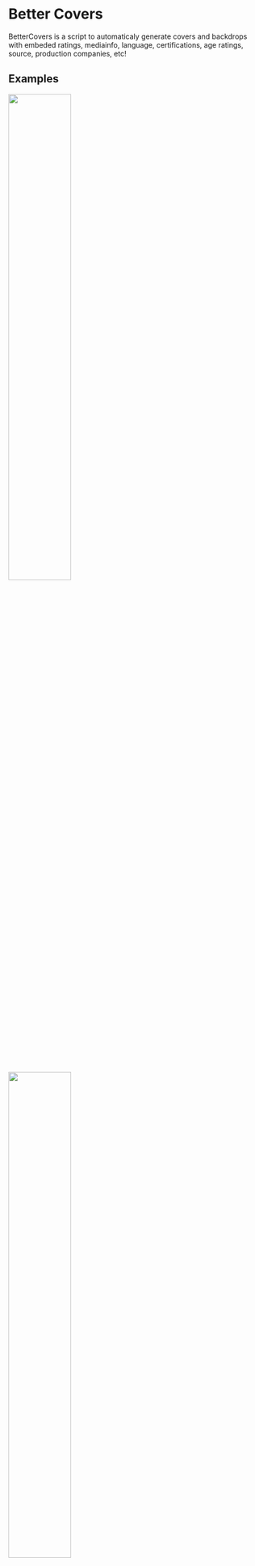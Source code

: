 # Better Covers
BetterCovers is a script to automaticaly generate covers and backdrops with embeded ratings, mediainfo, language, certifications, age ratings, source, production companies, etc!

## Examples
<img src="https://user-images.githubusercontent.com/30437204/139999685-99a366ab-a3f7-4967-a690-b73482827328.jpg" width="49.7%"> <img src="https://user-images.githubusercontent.com/30437204/139999850-99fd67a6-bfad-41cf-99fb-b3572907330b.jpg" width="49.7%">
<img src="https://user-images.githubusercontent.com/30437204/139999682-c146b1fc-0021-4c26-b4e9-048cc763fa2d.jpg" width="100%">

The script is made to be fully customizable, all properties can be disabled and custom cover templates can be selected based on a large number of filters!   
After executing the script you have to refresh the library on Emby/Plex/Jellyfin for this to take effect! (Or configure the agent in the config file to automaticaly update the library!)

## Downloading
### Docker
The easiest option for running is using [docker](https://hub.docker.com/r/ilarramendi/better-covers) (Runs 50% slower than the script for some reason).  
``` 
docker run -i --rm \
  -v /path/to/media:/media \
  -v /path/to/config:/config \
  -e parameters="-o -w 20" \
  ilarramendi/better-covers 
```
### Python
Clone the project: `git clone https://github.com/ilarramendi/BetterCovers`  
Install python requirments: `pip3 install -r requirements.txt`  
Install program requirments: `sudo apt install -y wkhtmltopdf ffmpeg`  
Run: `python3 BetterCovers.py '/path/to/media/*'`  
 
## Folder structure
Each movie needs to be inside a unique folder.  
Each TV show season must be inside a unique folder.  
For better identification folders names can have imdb or tmdb ids like: `[tmdbid=123456]` or `[imdbid=123456]`   

## Planned features
- [ ] Option to save images on Agent metadata folder to improve menu loading time (if metadata is on faster drive)
- [ ] Different themes (suggestions are apreciate)
- [ ] Use existing cover
- [ ] Add aditional mediainfo properties (dolby, ATMOS, audio channels)
- [ ] Add connection with Sonarr and Radarr api (or script on import)
- [ ] Add connection to plex api
- [ ] Add original downloaded image cache for faster cover creation (wkhtmltopdf cache not working)

## Config.json
This specifies settings for running the scrip.
| Name                      | Description                                             | Values                                 |
| ------------------------- | ------------------------------------------------------- | -------------------------------------- | 
| defaultAudioLanguage      | Default language to use if no language found            | ENG (ISO 639-2/T), empty for off       |
| mediainfoUpdateInterval   | Time to update mediainfo (days)                         | 14                                     |
| IMDBTitlesUpdateInterval  | Time to update IMDB titles dataset (days)               | 7                                      |
| IMDBRatingsUpdateInterval | Time to update IMDB ratings dataset (days)              | 7                                      |
| preferedImageLanguage     | Prefered image language to download                     | en-US (Language code)                  |
| ratingsOrder              | Order to show ratings                                   | (dont remove items, just change order) |
| mediainfoOrder            | Prefered image language to download                     | (dont remove items, just change order) |
| wkhtmltoimagePath         | Path to wkhtmltoimage                                   | /usr/bin/wkhtmltoimage                 |
| tmdbApi                   | TMDB api key (can be changed if tmdb api limit reached) | 123456789                              |
| omdbApi                   | OMDB api key (used to get missing metadata, not needed) | 123456789                              |

### Agent (Automaticaly update library)
| Name           | Description                                        | Values                     |
| -------------- | -------------------------------------------------- | -------------------------- | 
| type           | Media agent to update                              | jellyfin or emby           |
| url            | Full path to media agent                           | http://192.168.1.7:8989    |
| apiKey         | Media agent api key                                | 123456456                  |

### Scraping
This section enables/disables different ratings providers
| Name           | Description                                           | Values                     |
| -------------- | ---------------------------------------------------   | -------------------------- | 
| RT             | Get RT-CF certification, RT and RTA ratings (SLOWEST) | true or false              |
| IMDB           | Get IMDB ratings from dataset                         | true or false              |
| textlessPosters| Not workint ATM!                                      | true or false              |
| LB             | Get LB ratings                                        | true or false              |
| TVTime         | Get TVTime ratings (Almost all are positive ratings)  | true or false              |
| MetaCritic     | Get MTC-MS certifications and MTC ratings             | true or false              |
| Trakt          | Get Trakt ratings                                     | true or false              |

### Templates
This section defined wich template is going to be used based on media properties/ratings/etc, the first template matching will be selected so place the more restrictive options first.
The only required property is: `cover`
| Name                | Description                                                | Values                           |
| ------------------- | ---------------------------------------------------------- | -------------------------------- | 
| cover               | Html file to use, needs to be located on media/templates   | cover, goodMovies, etc...        |
| ratings             | Filter by ratings with a value > or < than a number        | "TMDB": ">7.5"                   |
| path                | Filter by text on path                                     | /media/kidsMovies                |
| type                | Filter by type of media, sepparated by ','                 | movie,tv,season,episode,movie_backdrop,<br>tv_backdrop,season_backdrop |
| productionCompanies | Filter by production company TMDB id, int array            | [150, 250, 2]                    |
| ageRating           | Filter by age rating < than value                          | G, PG, PG-13, R, NC-17, NR       |



## Covers.json
This folder specifies wich properties are enabled for each cover type, most options are self-explanatory, these are the other options.
| Name                         | Description                                                         | Values                     |
| ---------------------------- | ------------------------------------------------------------------- | -------------------------- | 
| generateImages               | Extract images from media instead of downloading (NOT WORKING ATM)  | true or false              |
| audio                        | Audio languages to use (uses first language found)                  | ENG,SPA,JPN (ISO 639-2/T)  |
| output                       | Output file names separated by ';' ($NAME is replaced with filename)| poster.jpg;cover.png       |
| productionCompanies          | Array of production companies to show (IMDB PC id)                  | [123, 456, 451]            |
| productionCompaniesBlacklist | Blacklist or whitelist production companies                         | true or false              |
| productionCompaniesBlacklist | Blacklist or whitelist production companies                         | true or false              |
| usePercentage                | Use percentage for ratings instead of 0 - 10                        | true or false              |
| extractImage                 | Extract image with ffmpeg from media (EP cover, MV and TV backdrops)| true or false              |
| useExistingImage             | Use existing cover image if exists                                  | true or false              |


## Replacing Assets
Assets can be replaced inside the folder `media` in the work directory (can be changed with `-wd`, default wd is next to script or `/config` in docker), paths need to be the same as [here](https://github.com/ilarramendi/BetterCovers/tree/main/media).  


## Templates 
This is how you can customize covers however you like, just edit the html cover and generate images again with parameter `-o`.
Example templates can be found on [media/templates](https://github.com/ilarramendi/BetterCovers/tree/main/media/templates)
The script replaces certain tags on the html file.
| TAG                         | Raplace Value                                                                                                                            |
| --------------------------- | ---------------------------------------------------------------------------------------------------------------------------------------- |
| `<!--TITLE-->`              | Title of media                                                                                                                           |
| `$IMGSRC`                   | Path to cover/backdrop                                                                                                                   |
| `<!--RATINGS-->`            | `<div class='ratingContainer ratings-NAME'><img src='...' class='ratingIcon'/>VALUE<label class='ratingText'></div>` <br>For each rating |
| `<!--MEDIAINFO-->`          | `<div class='mediainfoImgContainer mediainfo-PROPERY'><img src= '...' class='mediainfoIcon'></div>` <br>For each mediainfo property      |
| `<!--PRODUCTIONCOMPANIES-->`| `<div class='pcWrapper producionCompany-ID'><img src='...' class='producionCompany'/></div>` <br>For production company                  |
| `<!--CERTIFICATIONS-->`     | `<img src= "..." class="certification"/>`<br>For each certification                                                                      |


## Parameters
`-o true` Ovewrite any cover found  
`-wd /path/to/wd` Change the default working directory (where config files, images and covers are stored)    
`-w number` Number of workers to use, default 20 (using too many workers can result in images not loading correctly or hitting api limits)  
`-v number` Verbose level from 0 to 5, default 2.

## Credits
This project was inspired by [RPDB](https://ratingposterdb.com/)!  
